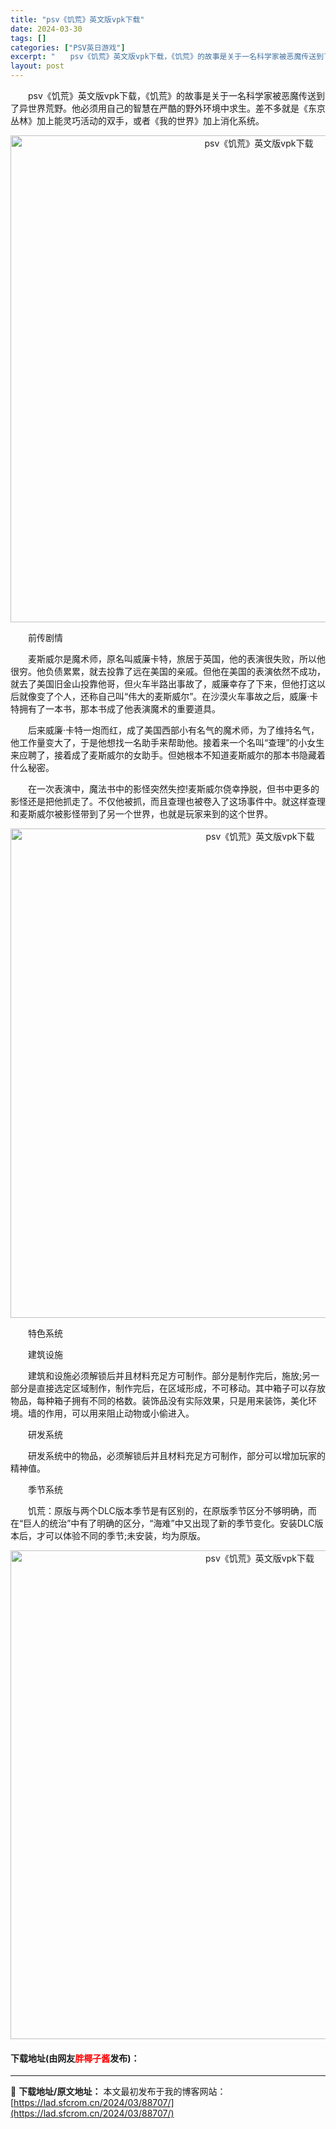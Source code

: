 ```yaml
---
title: "psv《饥荒》英文版vpk下载"
date: 2024-03-30
tags: []
categories: ["PSV英日游戏"]
excerpt: "　　psv《饥荒》英文版vpk下载，《饥荒》的故事是关于一名科学家被恶魔传送到了异世界荒野。他必须用自己的智慧在严酷的野外环境中求生。差不多就是《东京丛林》加上能灵巧活动的双手，或者《我的世界》加上消化系统。 　　前传剧情 　　麦斯威尔是魔术师，原名叫威廉卡特，旅居于英国，他的表演很失败，所以他很穷&hellip;"
layout: post
---
```


 <p>　　psv《饥荒》英文版vpk下载，《饥荒》的故事是关于一名科学家被恶魔传送到了异世界荒野。他必须用自己的智慧在严酷的野外环境中求生。差不多就是《东京丛林》加上能灵巧活动的双手，或者《我的世界》加上消化系统。</p> <p align="center"><img align="" border="0" src="https://lad.sfcrom.cn/wp-content/uploads/2024/03/20240330_6607728704436.png" width="779" alt="psv《饥荒》英文版vpk下载" /></p> <p>　　前传剧情</p> <p>　　麦斯威尔是魔术师，原名叫威廉卡特，旅居于英国，他的表演很失败，所以他很穷。他负债累累，就去投靠了远在美国的亲戚。但他在美国的表演依然不成功，就去了美国旧金山投靠他哥，但火车半路出事故了，威廉幸存了下来，但他打这以后就像变了个人，还称自己叫&ldquo;伟大的麦斯威尔&rdquo;。在沙漠火车事故之后，威廉&middot;卡特拥有了一本书，那本书成了他表演魔术的重要道具。</p> <p>　　后来威廉&middot;卡特一炮而红，成了美国西部小有名气的魔术师，为了维持名气，他工作量变大了，于是他想找一名助手来帮助他。接着来一个名叫&ldquo;查理&rdquo;的小女生来应聘了，接着成了麦斯威尔的女助手。但她根本不知道麦斯威尔的那本书隐藏着什么秘密。</p> <p>　　在一次表演中，魔法书中的影怪突然失控!麦斯威尔侥幸挣脱，但书中更多的影怪还是把他抓走了。不仅他被抓，而且查理也被卷入了这场事件中。就这样查理和麦斯威尔被影怪带到了另一个世界，也就是玩家来到的这个世界。</p> <p align="center"><img align="" border="0" src="https://lad.sfcrom.cn/wp-content/uploads/2024/03/20240330_66077288ae867.png" width="783" alt="psv《饥荒》英文版vpk下载" /></p> <p>　　特色系统</p> <p>　　建筑设施</p> <p>　　建筑和设施必须解锁后并且材料充足方可制作。部分是制作完后，施放;另一部分是直接选定区域制作，制作完后，在区域形成，不可移动。其中箱子可以存放物品，每种箱子拥有不同的格数。装饰品没有实际效果，只是用来装饰，美化环境。墙的作用，可以用来阻止动物或小偷进入。</p> <p>　　研发系统</p> <p>　　研发系统中的物品，必须解锁后并且材料充足方可制作，部分可以增加玩家的精神值。</p> <p>　　季节系统</p> <p>　　饥荒：原版与两个DLC版本季节是有区别的，在原版季节区分不够明确，而在&ldquo;巨人的统治&rdquo;中有了明确的区分，&ldquo;海难&rdquo;中又出现了新的季节变化。安装DLC版本后，才可以体验不同的季节;未安装，均为原版。</p> <p align="center"><img align="" border="0" src="https://lad.sfcrom.cn/wp-content/uploads/2024/03/20240330_6607728a4d20c.png" width="782" alt="psv《饥荒》英文版vpk下载" /></p> <p><h4>下载地址(由网友<font color="red">胖椰子酱</font>发布)：</h4></p> 

---
📖 **下载地址/原文地址：** 本文最初发布于我的博客网站：[https://lad.sfcrom.cn/2024/03/88707/](https://lad.sfcrom.cn/2024/03/88707/)
